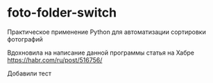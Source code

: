 # foto-folder-switch
Практическое применение Python для автоматизации сортировки фотографий

Вдохновила на написание данной программы статья на Хабре
https://habr.com/ru/post/516756/

Добавили тест
